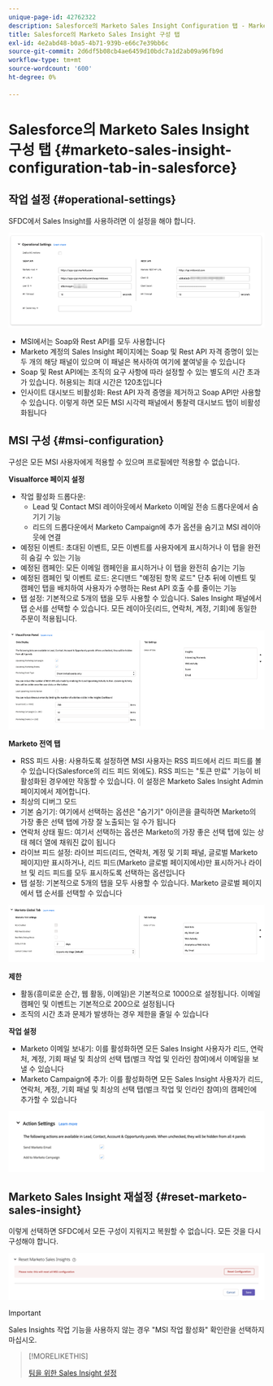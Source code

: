 ```yaml
---
unique-page-id: 42762322
description: Salesforce의 Marketo Sales Insight Configuration 탭 - Marketo 문서 - 제품 설명서
title: Salesforce의 Marketo Sales Insight 구성 탭
exl-id: 4e2abd48-b0a5-4b71-939b-e66c7e39bb6c
source-git-commit: 2d6df5b08cb4ae6459d10bdc7a1d2ab09a96fb9d
workflow-type: tm+mt
source-wordcount: '600'
ht-degree: 0%

---
```


# Salesforce의 Marketo Sales Insight 구성 탭 {#marketo-sales-insight-configuration-tab-in-salesforce}

## 작업 설정 {#operational-settings}

SFDC에서 Sales Insight를 사용하려면 이 설정을 해야 합니다.

![](assets/marketo-sales-insight-configuration-tab-in-salesforce-1.png)

* MSI에서는 Soap와 Rest API를 모두 사용합니다
* Marketo 계정의 Sales Insight 페이지에는 Soap 및 Rest API 자격 증명이 있는 두 개의 해당 패널이 있으며 이 패널은 복사하여 여기에 붙여넣을 수 있습니다
* Soap 및 Rest API에는 조직의 요구 사항에 따라 설정할 수 있는 별도의 시간 초과가 있습니다. 허용되는 최대 시간은 120초입니다
* 인사이트 대시보드 비활성화: Rest API 자격 증명을 제거하고 Soap API만 사용할 수 있습니다. 이렇게 하면 모든 MSI 시각력 패널에서 통찰력 대시보드 탭이 비활성화됩니다

## MSI 구성 {#msi-configuration}

구성은 모든 MSI 사용자에게 적용할 수 있으며 프로필에만 적용할 수 없습니다.

**Visualforce 페이지 설정**

* 작업 활성화 드롭다운:
   * Lead 및 Contact MSI 레이아웃에서 Marketo 이메일 전송 드롭다운에서 숨기기 기능
   * 리드의 드롭다운에서 Marketo Campaign에 추가 옵션을 숨기고 MSI 레이아웃에 연결
* 예정된 이벤트: 초대된 이벤트, 모든 이벤트를 사용자에게 표시하거나 이 탭을 완전히 숨길 수 있는 기능
* 예정된 캠페인: 모든 이메일 캠페인을 표시하거나 이 탭을 완전히 숨기는 기능
* 예정된 캠페인 및 이벤트 로드: 온디맨드 &quot;예정된 항목 로드&quot; 단추 뒤에 이벤트 및 캠페인 탭을 배치하여 사용자가 수행하는 Rest API 호출 수를 줄이는 기능
* 탭 설정: 기본적으로 5개의 탭을 모두 사용할 수 있습니다. Sales Insight 패널에서 탭 순서를 선택할 수 있습니다. 모든 레이아웃(리드, 연락처, 계정, 기회)에 동일한 주문이 적용됩니다.

![](assets/marketo-sales-insight-configuration-tab-in-salesforce-2.png)

**Marketo 전역 탭**

* RSS 피드 사용: 사용하도록 설정하면 MSI 사용자는 RSS 피드에서 리드 피드를 볼 수 있습니다(Salesforce의 리드 피드 외에도). RSS 피드는 &quot;토큰 만료&quot; 기능이 비활성화된 경우에만 작동할 수 있습니다. 이 설정은 Marketo Sales Insight Admin 페이지에서 제어합니다.
* 최상의 디버그 모드
* 기본 숨기기: 여기에서 선택하는 옵션은 &quot;숨기기&quot; 아이콘을 클릭하면 Marketo의 가장 좋은 선택 탭에 가장 잘 노출되는 일 수가 됩니다
* 연락처 상태 필드: 여기서 선택하는 옵션은 Marketo의 가장 좋은 선택 탭에 있는 상태 헤더 열에 채워진 값이 됩니다
* 라이브 피드 설정: 라이브 피드(리드, 연락처, 계정 및 기회 패널, 글로벌 Marketo 페이지)만 표시하거나, 리드 피드(Marketo 글로벌 페이지에서)만 표시하거나 라이브 및 리드 피드를 모두 표시하도록 선택하는 옵션입니다
* 탭 설정: 기본적으로 5개의 탭을 모두 사용할 수 있습니다. Marketo 글로벌 페이지에서 탭 순서를 선택할 수 있습니다

![](assets/marketo-sales-insight-configuration-tab-in-salesforce-3.png)

**제한**

* 활동(흥미로운 순간, 웹 활동, 이메일)은 기본적으로 1000으로 설정됩니다. 이메일 캠페인 및 이벤트는 기본적으로 200으로 설정됩니다
* 조직의 시간 초과 문제가 발생하는 경우 제한을 줄일 수 있습니다

**작업 설정**

* Marketo 이메일 보내기: 이를 활성화하면 모든 Sales Insight 사용자가 리드, 연락처, 계정, 기회 패널 및 최상의 선택 탭(벌크 작업 및 인라인 참여)에서 이메일을 보낼 수 있습니다
* Marketo Campaign에 추가: 이를 활성화하면 모든 Sales Insight 사용자가 리드, 연락처, 계정, 기회 패널 및 최상의 선택 탭(벌크 작업 및 인라인 참여)의 캠페인에 추가할 수 있습니다

![](assets/marketo-sales-insight-configuration-tab-in-salesforce-4.png)

## Marketo Sales Insight 재설정 {#reset-marketo-sales-insight}

이렇게 선택하면 SFDC에서 모든 구성이 지워지고 복원할 수 없습니다. 모든 것을 다시 구성해야 합니다.

![](assets/marketo-sales-insight-configuration-tab-in-salesforce-5.png)

>[!IMPORTANT]
>
>Sales Insights 작업 기능을 사용하지 않는 경우 &quot;MSI 작업 활성화&quot; 확인란을 선택하지 마십시오.

>[!MORELIKETHIS]
>
>[팀을 위한 Sales Insight 설정](/help/marketo/product-docs/marketo-sales-insight/msi-for-salesforce/configuration/setting-up-sales-insight-for-your-team.md)
